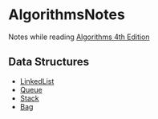 # AlgorithmsNotes
Notes while reading [Algorithms 4th Edition](http://www.amazon.com/Algorithms-Robert-Sedgewick-ebook/dp/B004P8J1NA/ref=mt_kindle?_encoding=UTF8&me=)

## Data Structures
- [LinkedList](src/DataStructures/LinkedList.java)
- [Queue](src/DataStrctures/Queue.java)
- [Stack](src/DataStructures/Stack.java)
- [Bag](src/DataStructures/Bag.java)
